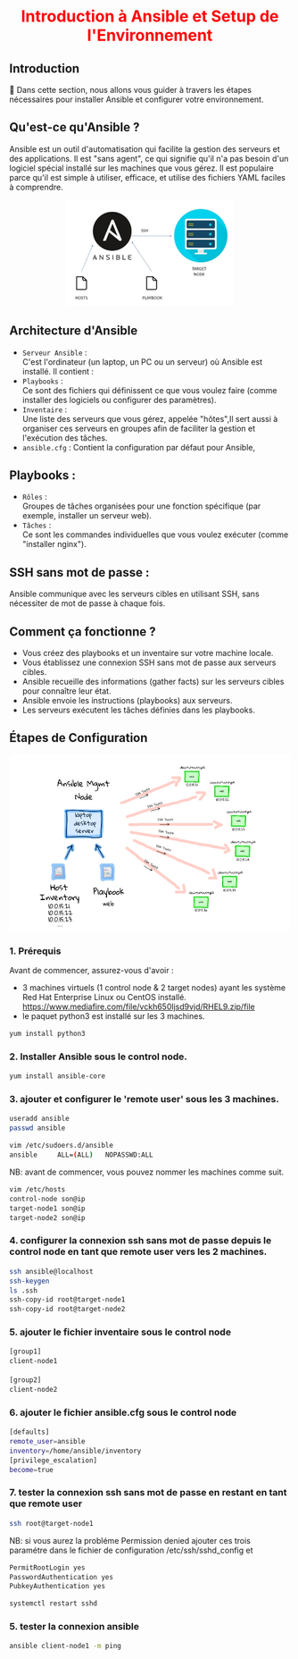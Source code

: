 <h1 align="center" style="color: red;">Introduction à Ansible et Setup de l'Environnement</h1>

## Introduction
👋 Dans cette section, nous allons vous guider à travers les étapes nécessaires pour installer Ansible et configurer votre environnement.

## Qu'est-ce qu'Ansible ?
Ansible est un outil d'automatisation qui facilite la gestion des serveurs et des applications. Il est "sans agent", ce qui signifie qu'il n'a pas besoin d'un logiciel spécial installé sur les machines que vous gérez. Il est populaire parce qu'il est simple à utiliser, efficace, et utilise des fichiers YAML faciles à comprendre.
<p align="center">
  <img src="images/Capture.JPG" alt="cap" style="width: 300px;"/>
</p>  

## Architecture d'Ansible
- `Serveur Ansible` :  
C'est l'ordinateur (un laptop, un PC ou un serveur) où Ansible est installé. Il contient :
- `Playbooks` :  
Ce sont des fichiers qui définissent ce que vous voulez faire (comme installer des logiciels ou configurer des paramètres).
- `Inventaire` :  
Une liste des serveurs que vous gérez, appelée "hôtes",Il sert aussi à organiser ces serveurs en groupes afin de faciliter la gestion et l'exécution des tâches.
-  `ansible.cfg` : Contient la configuration par défaut pour Ansible, 

## Playbooks :

- `Rôles` :  
Groupes de tâches organisées pour une fonction spécifique (par exemple, installer un serveur web).
- `Tâches` :  
 Ce sont les commandes individuelles que vous voulez exécuter (comme "installer nginx").

## SSH sans mot de passe : 
Ansible communique avec les serveurs cibles en utilisant SSH, sans nécessiter de mot de passe à chaque fois.

## Comment ça fonctionne ?
- Vous créez des playbooks et un inventaire sur votre machine locale.
- Vous établissez une connexion SSH sans mot de passe aux serveurs cibles.
- Ansible recueille des informations (gather facts) sur les serveurs cibles pour connaître leur état.
- Ansible envoie les instructions (playbooks) aux serveurs.
- Les serveurs exécutent les tâches définies dans les playbooks.

## Étapes de Configuration
<p align="center">
  <img src="images/ansible.png" alt="cap" style="width: 700px;"/>
</p>  

### 1. Prérequis
Avant de commencer, assurez-vous d'avoir :
- 3 machines virtuels (1 control node & 2 target nodes) ayant les système Red Hat Enterprise Linux ou CentOS installé.
https://www.mediafire.com/file/vckh650ljsd9vjd/RHEL9.zip/file
- le paquet python3 est installé sur les 3 machines.
```bash
yum install python3
```

### 2. Installer Ansible sous le control node.
```bash
yum install ansible-core
```
### 3. ajouter et configurer le 'remote user' sous les 3 machines.
```bash
useradd ansible
passwd ansible
```
```bash
vim /etc/sudoers.d/ansible
ansible     ALL=(ALL) 	NOPASSWD:ALL
```

NB: avant de commencer, vous pouvez nommer les machines comme suit.

```bash
vim /etc/hosts
control-node son@ip
target-node1 son@ip
target-node2 son@ip

```
### 4. configurer la connexion ssh sans mot de passe depuis le control node en tant que remote user vers les 2 machines.
```bash
ssh ansible@localhost
ssh-keygen
ls .ssh
ssh-copy-id root@target-node1
ssh-copy-id root@target-node2
```
### 5. ajouter le fichier inventaire sous le control node
```bash
[group1]
client-node1

[group2]
client-node2
```
### 6. ajouter le fichier ansible.cfg sous le control node
```bash
[defaults]
remote_user=ansible
inventory=/home/ansible/inventory
[privilege_escalation]
become=true
```

### 7. tester la connexion ssh sans mot de passe en restant en tant que remote user
```bash
ssh root@target-node1
```
NB: si vous aurez la probléme Permission denied ajouter ces trois paramétre dans le fichier de configuration /etc/ssh/sshd_config et 
```bash
PermitRootLogin yes
PasswordAuthentication yes
PubkeyAuthentication yes
```
```bash
systemctl restart sshd
```
### 5. tester la connexion ansible
```bash
ansible client-node1 -m ping
```


